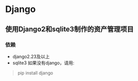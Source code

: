# Django
## 使用Django2和sqlite3制作的资产管理项目

### 依赖

- django2.23及以上
- sqlite3
如果没有django，请用:
> pip install django
